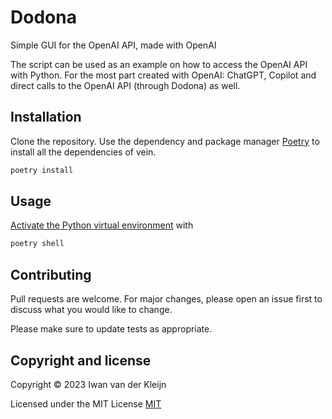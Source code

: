 # Dodona

 Simple GUI for the OpenAI API, made with OpenAI

The script can be used as an example on how to access the OpenAI API with Python. For the most part created with OpenAI: ChatGPT, Copilot and direct calls to the OpenAI API (through Dodona) as well.

## Installation

Clone the repository. Use the dependency and package manager [Poetry](https://python-poetry.org/) to install all the dependencies of vein.

```bash
poetry install
```

## Usage
[Activate the Python virtual environment](https://python-poetry.org/docs/basic-usage/#activating-the-virtual-environment) with

```bash
poetry shell
```

## Contributing

Pull requests are welcome. For major changes, please open an issue first
to discuss what you would like to change.

Please make sure to update tests as appropriate.

## Copyright and license

Copyright © 2023 Iwan van der Kleijn

Licensed under the MIT License 
[MIT](https://choosealicense.com/licenses/mit/)